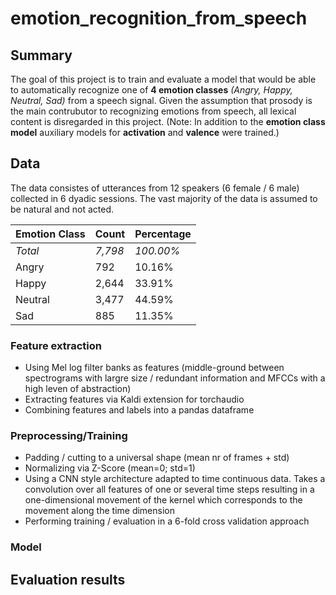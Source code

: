 # emotion_recognition_from_speech

## Summary
The goal of this project is to train and evaluate a model that would be able to automatically recognize one of **4 emotion classes** _(Angry, Happy, Neutral, Sad)_ from a speech signal. Given the assumption that prosody is the main contrubutor to recognizing emotions from speech, all lexical content is disregarded in this project.
(Note: In addition to the **emotion class model** auxiliary models for **activation** and **valence** were trained.)

## Data
The data consistes of utterances from 12 speakers (6 female / 6 male) collected in 6 dyadic sessions. The vast majority of the data is assumed to be natural and not acted.

Emotion Class | Count | Percentage
------------ | ------------- | ------------- 
_Total_ | _7,798_ | _100.00%_
Angry | 792 | 10.16%
Happy | 2,644 | 33.91%
Neutral | 3,477 | 44.59%
Sad | 885 | 11.35%

### Feature extraction
* Using Mel log filter banks as features (middle-ground between spectrograms with largre size / redundant information and MFCCs with a high leven of abstraction)
* Extracting features via Kaldi extension for torchaudio
* Combining features and labels into a pandas dataframe

### Preprocessing/Training
* Padding / cutting to a universal shape (mean nr of frames + std)
* Normalizing via Z-Score (mean=0; std=1)
* Using a CNN style architecture adapted to time continuous data. Takes a convolution over all features of one or several time steps resulting in a one-dimensional movement of the kernel which corresponds to the movement along the time dimension
* Performing training / evaluation in a 6-fold cross validation approach

### Model


## Evaluation results



